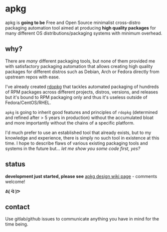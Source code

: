 # apkg

apkg is **going to be** Free and Open Source minimalist cross-distro packaging
automation tool aimed at producing **high quality packages** for many different OS
distributions/packaging systems with minimum overhead.


## why?

There are *many* different packaging tools, but none of them provided me with
satisfactory packaging automation that allows creating high quality packages
for different distros such as Debian, Arch or Fedora directly from upstream
repos with ease.

I've already created
[rdopkg](https://github.com/softwarefactory-project/rdopkg) that tackles
automated packaging of hundreds of RPM packages across different projects,
distros, versions, and releases but it's bound to RPM packaging only and thus
it's useless outside of Fedora/CentOS/RHEL.

`apkg` is going to inherit good features and principles of `rdopkg`
(determined and refined after > 5 years in production) without the accumulated
bloat and more importantly without the chains of a specific platform.

I'd much prefer to use an established tool that already exists, but to my
knowledge and experience, there is simply no such tool in existence at this
time. I hope to describe flaws of various existing packaging tools and
systems in the future but... *let me show you some code first, yes?*


## status

**development just started, please see**
[apkg design wiki page](https://gitlab.nic.cz/packaging/apkg/-/wikis/design) -
comments welcome!

**ᕕ( ᐛ )ᕗ**

## contact

Use gitlab/github issues to communicate anything you have in mind for the time
being.
